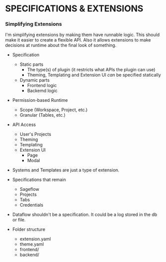 # SPECIFICATIONS & EXTENSIONS

### Simplifying Extensions

I'm simplifying extensions by making them have runnable logic. 
This should make it easier to create a flexible API.
Also it allows extensions to make decisions at runtime about the final look of something.

- Specification
    - Static parts 
        - The type(s) of plugin (it restricts what APIs the plugin can use)
        - Theming, Templating and Extension UI _can_ be specified statically
    - Dynamic parts 
        - Frontend logic 
        - Backemd logic

- Permission-based Runtime
    - Scope (Workspace, Project, etc.)
    - Granular (Tables, etc.)

- API Access 
    - User's Projects
    - Theming
    - Templating
    - Extension UI
        - Page
        - Modal

- Systems and Templates are just a type of extension.

- Specifications that remain
    - Sageflow
    - Projects 
    - Tabs
    - Credentials 

- Dataflow shouldn't be a specification. It could be a log stored in the db or file.

- Folder structure
    - extension.yaml
    - theme.yaml
    - frontend/
    - backend/
